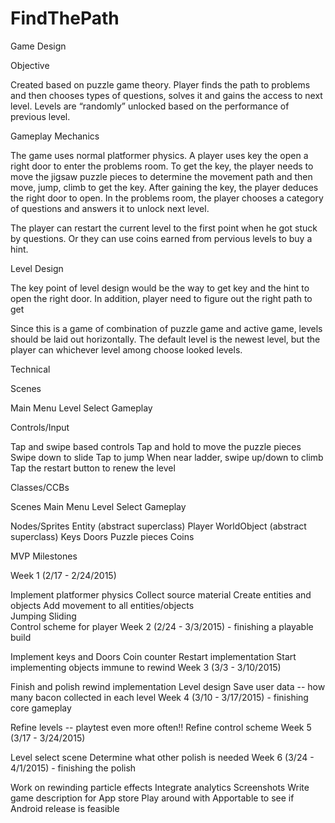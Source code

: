 # FindThePath
Game Design


Objective

Created based on puzzle game theory. Player finds the path to problems and then chooses types of questions, solves it and gains the access to next level. Levels are “randomly” unlocked based on the performance of previous level.


Gameplay Mechanics

The game uses normal platformer physics. A player uses key the open a right door to enter the problems room. To get the key, the player needs to move the jigsaw puzzle pieces to determine the movement path and then move, jump, climb to get the key. After gaining the key, the player deduces the right door to open. In the problems room, the player chooses a category of questions and answers it to unlock next level.

The player can restart the current level to the first point when he got stuck by questions. Or they can use coins earned from pervious levels to buy a hint.

Level Design

The key point of level design would be the way to get key and the hint to open the right door. In addition, player need to figure out the right path to get 

Since this is a game of combination of puzzle game and active game, levels should be laid out horizontally. The default level is the newest level, but the player can whichever level among choose looked levels.

Technical

Scenes

Main Menu
Level Select
Gameplay

Controls/Input

Tap and swipe based controls
Tap and hold to move the puzzle pieces
Swipe down to slide
Tap to jump
When near ladder, swipe up/down to climb
Tap the restart button to renew the level


Classes/CCBs

Scenes
Main Menu
Level Select
Gameplay

Nodes/Sprites
Entity (abstract superclass)
Player
WorldObject (abstract superclass)
Keys
Doors
Puzzle pieces
Coins


MVP Milestones

Week 1 (2/17 - 2/24/2015)

Implement platformer physics
Collect source material
Create entities and objects
Add movement to all entities/objects	
Jumping
Sliding		
Control scheme for player
Week 2 (2/24 - 3/3/2015) - finishing a playable build

Implement keys and Doors
Coin counter
Restart implementation
Start implementing objects immune to rewind
Week 3 (3/3 - 3/10/2015)

Finish and polish rewind implementation
Level design
Save user data -- how many bacon collected in each level
Week 4 (3/10 - 3/17/2015) - finishing core gameplay

Refine levels -- playtest even more often!!
Refine control scheme
Week 5 (3/17 - 3/24/2015)

Level select scene
Determine what other polish is needed
Week 6 (3/24 - 4/1/2015) - finishing the polish

Work on rewinding particle effects
Integrate analytics
Screenshots
Write game description for App store
Play around with Apportable to see if Android release is feasible
